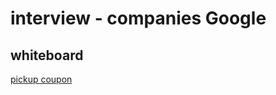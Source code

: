# interview - companies Google


## whiteboard
[pickup coupon](https://aonecode.com/google-interview-questions/pickup-coupon)